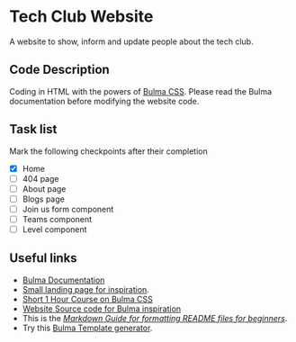 # Tech Club Website
A website to show, inform and update people about the tech club.

## Code Description
Coding in HTML with the powers of [Bulma CSS](https://bulma.io/documentation).
Please read the Bulma documentation before modifying the website code.

## Task list
Mark the following checkpoints after their completion
- [x] Home
- [ ] 404 page
- [ ] About page
- [ ] Blogs page
- [ ] Join us form component
- [ ] Teams component
- [ ] Level component

## Useful links
* [Bulma Documentation](https://bulma.io/documentation)
* [Small landing page for inspiration](https://www.youtube.com/watch?v=MGC9s4bZQ0Y&t=248s).
* [Short 1 Hour Course on Bulma CSS](https://scrimba.com/g/gbulma)
* [Website Source code for Bulma inspiration](https://github.com/app-generator/bulmaplay)
* This is the *[Markdown Guide for formatting README files for beginners](https://www.markdownguide.org)*.
* Try this [Bulma Template generator](https://bulma.dev).